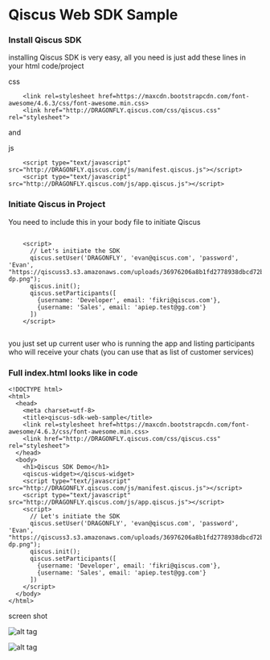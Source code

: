 # Qiscus Web SDK Sample


### Install Qiscus SDK

installing Qiscus SDK is very easy, all you need is just add these lines in your html code/project

css 
```
    <link rel=stylesheet href=https://maxcdn.bootstrapcdn.com/font-awesome/4.6.3/css/font-awesome.min.css>
    <link href="http://DRAGONFLY.qiscus.com/css/qiscus.css" rel="stylesheet">

```

and

js
```
    <script type="text/javascript" src="http://DRAGONFLY.qiscus.com/js/manifest.qiscus.js"></script>
    <script type="text/javascript" src="http://DRAGONFLY.qiscus.com/js/app.qiscus.js"></script>
```


### Initiate Qiscus in Project

You need to include this in your body file to initiate Qiscus

```

    <script>
      // Let's initiate the SDK
      qiscus.setUser('DRAGONFLY', 'evan@qiscus.com', 'password', 'Evan', "https://qiscuss3.s3.amazonaws.com/uploads/36976206a8b1fd2778938dbcd72b6624/qiscus-dp.png");
      qiscus.init();
      qiscus.setParticipants([
        {username: 'Developer', email: 'fikri@qiscus.com'},
        {username: 'Sales', email: 'apiep.test@gg.com'}
      ])
    </script>
    
```
you just set up current user who is running the app and listing participants who will receive your chats (you can use that as list of customer services)


### Full index.html looks like in code

```
<!DOCTYPE html>
<html>
  <head>
    <meta charset=utf-8>
    <title>qiscus-sdk-web-sample</title>
    <link rel=stylesheet href=https://maxcdn.bootstrapcdn.com/font-awesome/4.6.3/css/font-awesome.min.css>
    <link href="http://DRAGONFLY.qiscus.com/css/qiscus.css" rel="stylesheet">
  </head>
  <body>
    <h1>Qiscus SDK Demo</h1>
    <qiscus-widget></qiscus-widget>
    <script type="text/javascript" src="http://DRAGONFLY.qiscus.com/js/manifest.qiscus.js"></script>
    <script type="text/javascript" src="http://DRAGONFLY.qiscus.com/js/app.qiscus.js"></script>
    <script>
      // Let's initiate the SDK
      qiscus.setUser('DRAGONFLY', 'evan@qiscus.com', 'password', 'Evan', "https://qiscuss3.s3.amazonaws.com/uploads/36976206a8b1fd2778938dbcd72b6624/qiscus-dp.png");
      qiscus.init();
      qiscus.setParticipants([
        {username: 'Developer', email: 'fikri@qiscus.com'},
        {username: 'Sales', email: 'apiep.test@gg.com'}
      ])
    </script>
  </body>
</html>
```

screen shot

![alt tag](https://qiscuss3.s3.amazonaws.com/example@mail.com/xxx/311543ed845d72b45612c4b4d8f7f17d/Screen+Shot+2016-09-13+at+2.49.44+PM.png)

![alt tag](https://qiscuss3.s3.amazonaws.com/example@mail.com/xxx/a9ac848ed14fc533238d8db4eaeba2a4/Screen+Shot+2016-09-13+at+2.54.35+PM.png)
